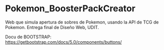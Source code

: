 # Pokemon_BoosterPackCreator
 Web que simula apertura de sobres de Pokemon, usando la API de TCG de Pokemon. Entrega final de Diseño Web, UDIT.


Docu de BOOTSTRAP: https://getbootstrap.com/docs/5.0/components/buttons/ 



